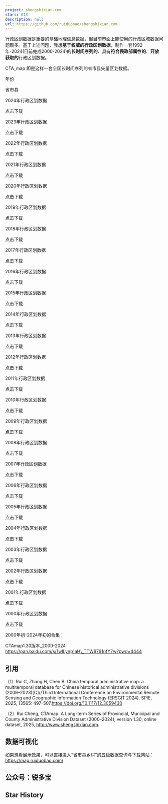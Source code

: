 ```yaml
---
project: shengshixian.com
stars: 618
description: null
url: https://github.com/ruiduobao/shengshixian.com
---
```


行政区划数据是重要的基础地理信息数据，但目前市面上能使用的行政区域数据问题颇多。基于上述问题，我想**基于权威的行政区划数据**，制作一套1992年-2024(目前完成2000-2024)的**长时间序列的**、具有**符合民政部属性的**、**开放获取的**行政区划数据。

CTA\_map 即是这样一套全国长时间序列的省市县矢量区划数据。

年份

省市县

2024年行政区划数据

点击下载

2023年行政区划数据

点击下载

2022年行政区划数据

点击下载

2021年行政区划数据

点击下载

2020年行政区划数据

点击下载

2019年行政区划数据

点击下载

2018年行政区划数据

点击下载

2017年行政区划数据

点击下载

2016年行政区划数据

点击下载

2015年行政区划数据

点击下载

2014年行政区划数据

点击下载

2013年行政区划数据

点击下载

2012年行政区划数据

点击下载

2011年行政区划数据

点击下载

2010年行政区划数据

点击下载

2009年行政区划数据

点击下载

2008年行政区划数据

点击下载

2007年行政区划数据

点击下载

2006年行政区划数据

点击下载

2005年行政区划数据

点击下载

2004年行政区划数据

点击下载

2003年行政区划数据

点击下载

2002年行政区划数据

点击下载

2001年行政区划数据

点击下载

2000年行政区划数据

点击下载

2000年初-2024年初的合集：

CTAmap1.30版本\_2000-2024  
https://pan.baidu.com/s/1wILynp1aH\_TTW9791nfY7w?pwd=4444

引用
--

（1）Rui C, Zhang H, Chen B. China temporal administrative map: a multitemporal database for Chinese historical administrative divisions (2009–2023)\[C\]//Third International Conference on Environmental Remote Sensing and Geographic Information Technology (ERSGIT 2024). SPIE, 2025, 13565: 497-507.https://doi.org/10.1117/12.3059430

（2）Rui Cheng, CTAmap: A Long-term Series of Provincial, Municipal and County Administrative Division Dataset (2000–2024), version 1.30, online dataset, 2025, http://www.shengshixian.com.

数据可视化
-----

如果想看展示效果，可以直接进入“省市县乡村”的五级数据查询与下载网站：https://map.ruiduobao.com/

公众号：锐多宝
-------

Star History
------------
